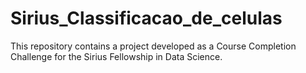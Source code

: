 # Sirius_Classificacao_de_celulas
This repository contains a project developed as a Course Completion Challenge for the Sirius Fellowship in Data Science.
